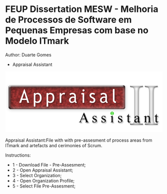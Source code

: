 # FEUP Dissertation MESW - Melhoria de Processos de Software em Pequenas Empresas com base no Modelo ITmark

Author: Duarte Gomes
* Appraisal Assistant

![Appraisal Assistant](/Appraisal_Assistant.png)




Appraisal Assistant:File with with pre-assesment of process areas from ITmark and artefacts and cerimonies of Scrum.


Instructions:
* 1 - Download File - Pre-Assesment;
* 2 - Open Appraisal Assistant;
* 3 - Select Organization;
* 4 - Open Organization Profile;
* 5 - Select File Pre-Assesment;
 
